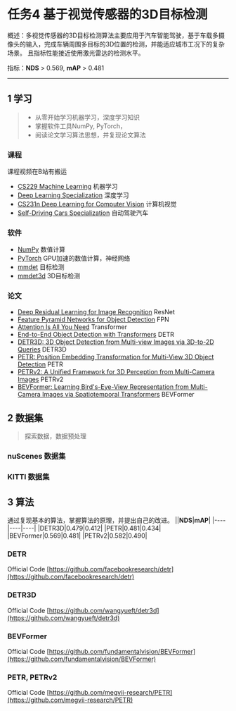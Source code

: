 # 任务4 基于视觉传感器的3D目标检测
概述：多视觉传感器的3D目标检测算法主要应用于汽车智能驾驶，基于车载多摄像头的输入，完成车辆周围多目标的3D位置的检测，并能适应城市工况下的复杂场景。
且指标性能接近使用激光雷达的检测水平。

指标：**NDS** > 0.569, **mAP** > 0.481

***

## 1 学习
> - 从零开始学习机器学习，深度学习知识
> - 掌握软件工具NumPy, PyTorch，
> - 阅读论文学习算法思想，并复现论文算法
### 课程
课程视频在B站有搬运
* [CS229 Machine Learning](https://cs229.stanford.edu/) 机器学习
* [Deep Learning Specialization](https://www.coursera.org/specializations/deep-learning) 深度学习
* [CS231n Deep Learning for Computer Vision](http://cs231n.stanford.edu/) 计算机视觉
* [Self-Driving Cars Specialization](https://www.coursera.org/specializations/self-driving-cars) 自动驾驶汽车
### 软件
* [NumPy](https://numpy.org/) 数值计算
* [PyTorch](https://pytorch.org/) GPU加速的数值计算，神经网络
* [mmdet](https://github.com/open-mmlab/mmdetection) 目标检测
* [mmdet3d](https://github.com/open-mmlab/mmdetection3d) 3D目标检测
### 论文
* [Deep Residual Learning for Image Recognition](https://arxiv.org/abs/1512.03385) ResNet
* [Feature Pyramid Networks for Object Detection](https://arxiv.org/abs/1612.03144) FPN
* [Attention Is All You Need](https://arxiv.org/abs/1706.03762) Transformer
* [End-to-End Object Detection with Transformers](https://arxiv.org/abs/2005.12872) DETR
* [DETR3D: 3D Object Detection from Multi-view Images via 3D-to-2D Queries](https://arxiv.org/abs/2110.06922) DETR3D
* [PETR: Position Embedding Transformation for Multi-View 3D Object Detection](https://arxiv.org/abs/2203.05625v3) PETR
* [PETRv2: A Unified Framework for 3D Perception from Multi-Camera Images](https://arxiv.org/abs/2206.01256) PETRv2
* [BEVFormer: Learning Bird's-Eye-View Representation from Multi-Camera Images via Spatiotemporal Transformers](https://arxiv.org/abs/2203.17270v2) BEVFormer

## 2 数据集
> 探索数据，数据预处理
### nuScenes 数据集

### KITTI 数据集

## 3 算法
通过复现基本的算法，掌握算法的原理，并提出自己的改进。
||**NDS**|**mAP**|
|----|----|----|
|DETR3D|0.479|0.412|
|PETR|0.481|0.434|
|BEVFormer|0.569|0.481|
|PETRv2|0.582|0.490|
### DETR
Official Code [https://github.com/facebookresearch/detr](https://github.com/facebookresearch/detr)
### DETR3D
Official Code [https://github.com/wangyueft/detr3d](https://github.com/wangyueft/detr3d)
### BEVFormer
Official Code [https://github.com/fundamentalvision/BEVFormer](https://github.com/fundamentalvision/BEVFormer)
### PETR, PETRv2
Official Code [https://github.com/megvii-research/PETR](https://github.com/megvii-research/PETR)
